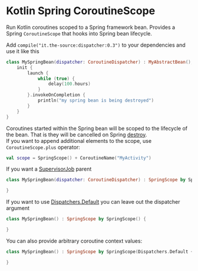 # Kotlin Spring CoroutineScope
Run Kotlin coroutines scoped to a Spring framework bean. Provides a Spring `CoroutineScope` that hooks into Spring bean lifecycle.


Add `compile("it.the-source:dispatcher:0.3")`
to your dependencies and use it like this
```kotlin
class MySpringBean(dispatcher: CoroutineDispatcher) : MyAbstractBean(), SpringScope by SpringScope(dispatcher) {
    init {
        launch {
            while (true) {
                delay(100.hours)
            }
        }.invokeOnCompletion {
            println("my spring bean is being destroyed")
        }
    }
}
```

Coroutines started within the Spring bean will be scoped to the lifecycle of the bean. That is they will be cancelled on Spring [destroy](https://docs.spring.io/spring/docs/current/spring-framework-reference/core.html#beans-factory-lifecycle).   
If you want to append additional elements to the  scope, use `CoroutineScope.plus` operator:
```kotlin
val scope = SpringScope() + CoroutineName("MyActivity")
```
If you want a [SupervisorJob](https://kotlin.github.io/kotlinx.coroutines/kotlinx-coroutines-core/kotlinx.coroutines/-supervisor-job.html) parent
```kotlin
class MySpringBean(dispatcher: CoroutineDispatcher) : SpringScope by SpringScope(dispatcher, SupervisorJob()) {

}
```

If you want to use [Dispatchers.Default](https://kotlin.github.io/kotlinx.coroutines/kotlinx-coroutines-core/kotlinx.coroutines/-dispatchers/-default.html) you can leave out the dispatcher argument
```kotlin
class MySpringBean() : SpringScope by SpringScope() {

}
```

You can also provide arbitrary coroutine context values:
```kotlin
class MySpringBean() : SpringScope by SpringScope(Dispatchers.Default + SupervisorJob()) {

}
```

